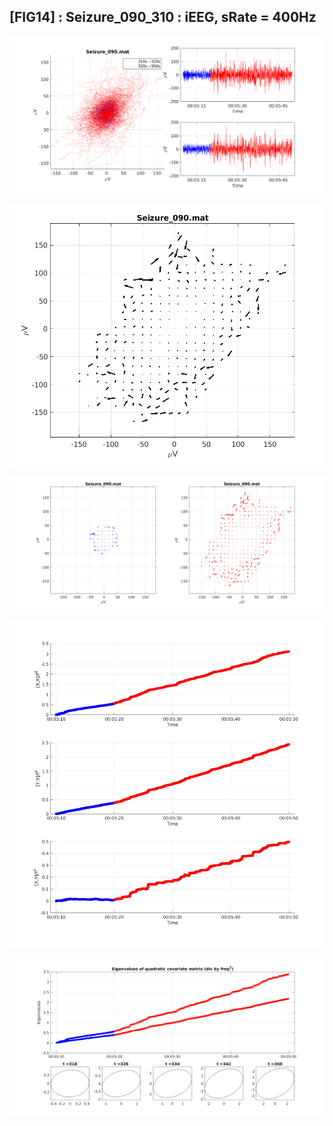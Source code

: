 ## [FIG14] : Seizure_090_310 : iEEG, sRate = 400Hz

![](../../output/phase/Seizure_090_310.png)

![](../../output/flow/Seizure_090_310.png)

![](../../output/flow2/Seizure_090_310.png)

![](../../output/quadvar/Seizure_090_310.png)

![](../../output/quadvareigval/Seizure_090_310.png)

